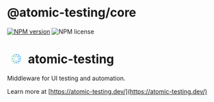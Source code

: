 # @atomic-testing/core

[![NPM version](https://img.shields.io/npm/v/@atomic-testing/core.svg?style=flat)](https://www.npmjs.com/package/@atomic-testing/core) ![NPM license](https://img.shields.io/npm/l/@atomic-testing/core.svg?style=flat)

# <img src="../../docs/static/img/logo.svg" width="22" height="22" hspace="10" /> atomic-testing

Middleware for UI testing and automation.

Learn more at [https://atomic-testing.dev/](https://atomic-testing.dev/)
